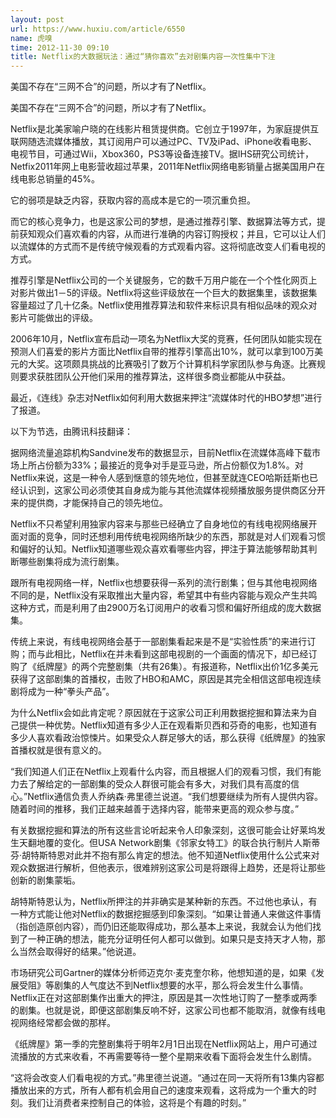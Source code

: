 ```yaml
---
layout: post
url: https://www.huxiu.com/article/6550
name: 虎嗅
time: 2012-11-30 09:10
title: Netflix的大数据玩法：通过“猜你喜欢”去对剧集内容一次性集中下注
---
```

美国不存在“三网不合”的问题，所以才有了Netflix。

美国不存在“三网不合”的问题，所以才有了Netflix。

Netflix是北美家喻户晓的在线影片租赁提供商。它创立于1997年，为家庭提供互联网随选流媒体播放，其订阅用户可以通过PC、TV及iPad、iPhone收看电影、电视节目，可通过Wii，Xbox360，PS3等设备连接TV。据IHS研究公司统计，Netfix2011年网上电影营收超过苹果，2011年Netflix网络电影销量占据美国用户在线电影总销量的45%。

它的弱项是缺乏内容，获取内容的高成本是它的一项沉重负担。

而它的核心竞争力，也是这家公司的梦想，是通过推荐引擎、数据算法等方式，提前获知观众们喜欢看的内容，从而进行准确的内容订购授权；并且，它可以让人们以流媒体的方式而不是传统守候观看的方式观看内容。这将彻底改变人们看电视的方式。

推荐引擎是Netflix公司的一个关键服务，它的数千万用户能在一个个性化网页上对影片做出1－5的评级。Netflix将这些评级放在一个巨大的数据集里，该数据集容量超过了几十亿条。Netflix使用推荐算法和软件来标识具有相似品味的观众对影片可能做出的评级。

2006年10月，Netflix宣布启动一项名为Netflix大奖的竞赛，任何团队如能实现在预测人们喜爱的影片方面比Netflix自带的推荐引擎高出10%，就可以拿到100万美元的大奖。这项颇具挑战的比赛吸引了数万个计算机科学家团队参与角逐。比赛规则要求获胜团队公开他们采用的推荐算法，这样很多商业都能从中获益。

最近，《连线》杂志对Netflix如何利用大数据来押注“流媒体时代的HBO梦想”进行了报道。

以下为节选，由腾讯科技翻译：

据网络流量追踪机构Sandvine发布的数据显示，目前Netflix在流媒体高峰下载市场上所占份额为33%；最接近的竞争对手是亚马逊，所占份额仅为1.8%。对Netflix来说，这是一种令人感到惬意的领先地位，但甚至就连CEO哈斯廷斯也已经认识到，这家公司必须使其自身成为能与其他流媒体视频播放服务提供商区分开来的提供商，才能保持自己的领先地位。

Netflix不只希望利用独家内容来与那些已经确立了自身地位的有线电视网络展开面对面的竞争，同时还想利用传统电视网络所缺少的东西，那就是对人们观看习惯和偏好的认知。Netflix知道哪些观众喜欢看哪些内容，押注于算法能够帮助其判断哪些剧集将成为流行剧集。

跟所有电视网络一样，Netflix也想要获得一系列的流行剧集；但与其他电视网络不同的是，Netflix没有采取推出大量内容，希望其中有些内容能与观众产生共鸣这种方式，而是利用了由2900万名订阅用户的收看习惯和偏好所组成的庞大数据集。

传统上来说，有线电视网络会基于一部剧集看起来是不是“实验性质”的来进行订购；而与此相比，Netflix在并未看到这部电视剧的一个画面的情况下，却已经订购了《纸牌屋》的两个完整剧集（共有26集）。有报道称，Netflix出价1亿多美元获得了这部剧集的首播权，击败了HBO和AMC，原因是其完全相信这部电视连续剧将成为一种“拳头产品”。

为什么Netflix会如此肯定呢？原因就在于这家公司正利用数据挖掘和算法来为自己提供一种优势。Netflix知道有多少人正在观看斯贝西和芬奇的电影，也知道有多少人喜欢看政治惊悚片。如果受众人群足够大的话，那么获得《纸牌屋》的独家首播权就是很有意义的。

“我们知道人们正在Netflix上观看什么内容，而且根据人们的观看习惯，我们有能力去了解给定的一部剧集的受众人群很可能会有多大，对我们具有高度的信心。”Netflix通信负责人乔纳森·弗里德兰说道。“我们想要继续为所有人提供内容。随着时间的推移，我们正越来越善于选择内容，能带来更高的观众参与度。”

有关数据挖掘和算法的所有这些言论听起来令人印象深刻，这很可能会让好莱坞发生天翻地覆的变化。但USA Network剧集《邻家女特工》的联合执行制片人斯蒂芬·胡特斯特恩对此并不抱有那么肯定的想法。他不知道Netflix使用什么公式来对观众数据进行解析，但他表示，很难辨别这家公司是将跟得上趋势，还是将让那些创新的剧集蒙垢。

胡特斯特恩认为，Netflix所押注的并非确实是某种新的东西。不过他也承认，有一种方式能让他对Netflix的数据挖掘感到印象深刻。“如果让普通人来做这件事情（指创造原创内容），而仍旧还能取得成功，那么基本上来说，我就会认为他们找到了一种正确的想法，能充分证明任何人都可以做到。如果只是支持天才人物，那么当然会取得好的结果。”他说道。

市场研究公司Gartner的媒体分析师迈克尔·麦克奎尔称，他想知道的是，如果《发展受阻》等剧集的人气度达不到Netflix想要的水平，那么将会发生什么事情。Netflix正在对这部剧集作出重大的押注，原因是其一次性地订购了一整季或两季的剧集。也就是说，即便这部剧集反响不好，这家公司也都不能取消，就像有线电视网络经常都会做的那样。

《纸牌屋》第一季的完整剧集将于明年2月1日出现在Netflix网站上，用户可通过流播放的方式来收看，不再需要等待一整个星期来收看下面将会发生什么剧情。

“这将会改变人们看电视的方式。”弗里德兰说道。“通过在同一天将所有13集内容都播放出来的方式，所有人都有机会用自己的速度来观看，这将成为一个重大的时刻。我们让消费者来控制自己的体验，这将是个有趣的时刻。”

